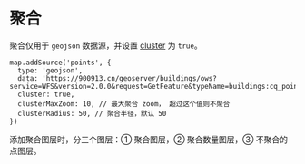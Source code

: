# 聚合

聚合仅用于 `geojson` 数据源，并设置 [cluster](https://docs.mapbox.com/mapbox-gl-js/style-spec/sources/#geojson-cluster) 为 `true`。

```js{4}
map.addSource('points', {
  type: 'geojson',
  data: 'https://900913.cn/geoserver/buildings/ows?service=WFS&version=2.0.0&request=GetFeature&typeName=buildings:cq_point&outputFormat=application/json',
  cluster: true,
  clusterMaxZoom: 10, // 最大聚合 zoom， 超过这个值则不聚合
  clusterRadius: 50, // 聚合半径，默认 50
})
```

添加聚合图层时，分三个图层：① 聚合图层，② 聚合数量图层，③ 不聚合的点图层。

<ClientOnly>
  <common-code-view name="data-circle-cluster"/>
</ClientOnly>
